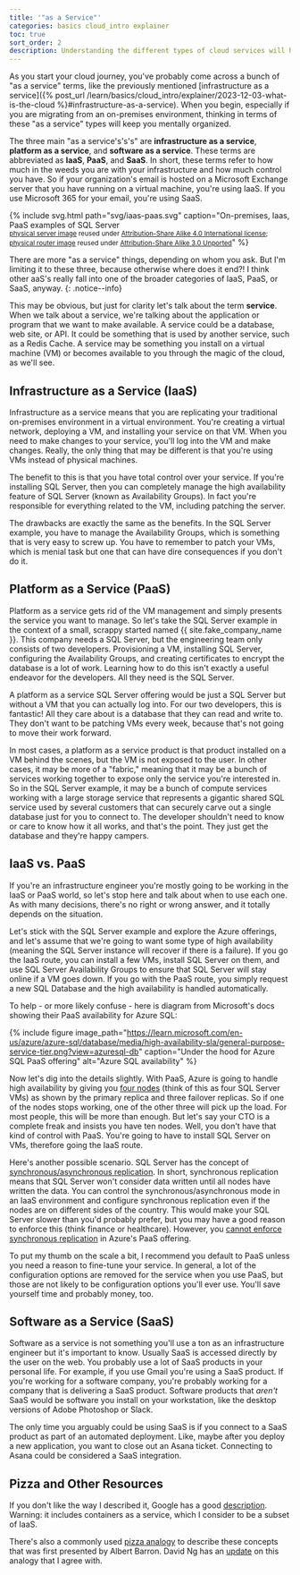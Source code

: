 ```yaml
---
title: '"as a Service"'
categories: basics cloud_intro explainer
toc: true
sort_order: 2
description: Understanding the different types of cloud services will help you think clearly
---
```

As you start your cloud journey, you've probably come across a bunch of "as a service" terms, like the previously mentioned [infrastructure as a service]({% post_url /learn/basics/cloud_intro/explainer/2023-12-03-what-is-the-cloud %}#infrastructure-as-a-service). When you begin, especially if you are migrating from an on-premises environment, thinking in terms of these "as a service" types will keep you mentally organized.

The three main "as a service's's's" are **infrastructure as a service**, **platform as a service**, and **software as a service**. These terms are abbreviated as **IaaS**, **PaaS**, and **SaaS**.<!--more--> In short, these terms refer to how much in the weeds you are with your infrastructure and how much control you have. So if your organization's email is hosted on a Microsoft Exchange server that you have running on a virtual machine, you're using IaaS. If you use Microsoft 365 for your email, you're using SaaS.

{% include svg.html path="svg/iaas-paas.svg" caption="On-premises, Iaas, PaaS examples of SQL Server<br /><small>[physical server image](https://commons.wikimedia.org/wiki/File:Generic_Server_Icon.svg) reused under [Attribution-Share Alike 4.0 International license](https://creativecommons.org/licenses/by-sa/4.0/deed.en); [physical router image](https://commons.wikimedia.org/wiki/File:Router.svg) reused under [Attribution-Share Alike 3.0 Unported](https://creativecommons.org/licenses/by-sa/3.0/deed.en)</small>" %}

There are more "as a service" things, depending on whom you ask. But I'm limiting it to these three, because otherwise where does it end?! I think other aaS's really fall into one of the broader categories of IaaS, PaaS, or SaaS, anyway.
{: .notice--info}

This may be obvious, but just for clarity let's talk about the term **service**. When we talk about a service, we're talking about the application or program that we want to make available. A service could be a database, web site, or API. It could be something that is used by another service, such as a Redis Cache. A service may be something you install on a virtual machine (VM) or becomes available to you through the magic of the cloud, as we'll see.

## Infrastructure as a Service (IaaS)

Infrastructure as a service means that you are replicating your traditional on-premises environment in a virtual environment. You're creating a virtual network, deploying a VM, and installing your service on that VM. When you need to make changes to your service, you'll log into the VM and make changes. Really, the only thing that may be different is that you're using VMs instead of physical machines.

The benefit to this is that you have total control over your service. If you're installing SQL Server, then you can completely manage the high availability feature of SQL Server (known as Availability Groups). In fact you're responsible for everything related to the VM, including patching the server.

The drawbacks are exactly the same as the benefits. In the SQL Server example, you have to manage the Availability Groups, which is something that is very easy to screw up. You have to remember to patch your VMs, which is menial task but one that can have dire consequences if you don't do it.

## Platform as a Service (PaaS)

Platform as a service gets rid of the VM management and simply presents the service you want to manage. So let's take the SQL Server example in the context of a small, scrappy started named {{ site.fake_company_name }}. This company needs a SQL Server, but the engineering team only consists of two developers. Provisioning a VM, installing SQL Server, configuring the Availability Groups, and creating certificates to encrypt the database is a lot of work. Learning how to do this isn't exactly a useful endeavor for the developers. All they need is the SQL Server.

A platform as a service SQL Server offering would be just a SQL Server but without a VM that you can actually log into. For our two developers, this is fantastic! All they care about is a database that they can read and write to. They don't want to be patching VMs every week, because that's not going to move their work forward.

In most cases, a platform as a service product is that product installed on a VM behind the scenes, but the VM is not exposed to the user. In other cases, it may be more of a "fabric," meaning that it may be a bunch of services working together to expose only the service you're interested in. So in the SQL Server example, it may be a bunch of compute services working with a large storage service that represents a gigantic shared SQL service used by several customers that can securely carve out a single database just for you to connect to. The developer shouldn't need to know or care to know how it all works, and that's the point. They just get the database and they're happy campers.

## IaaS vs. PaaS

If you're an infrastructure engineer you're mostly going to be working in the IaaS or PaaS world, so let's stop here and talk about when to use each one. As with many decisions, there's no right or wrong answer, and it totally depends on the situation.

Let's stick with the SQL Server example and explore the Azure offerings, and let's assume that we're going to want some type of high availability (meaning the SQL Server instance will recover if there is a failure). If you go the IaaS route, you can install a few VMs, install SQL Server on them, and use SQL Server Availability Groups to ensure that SQL Server will stay online if a VM goes down. If you go with the PaaS route, you simply request a new SQL Database and the high availability is handled automatically.

To help - or more likely confuse - here is diagram from Microsoft's docs showing their PaaS availability for Azure SQL:

{% include figure image_path="https://learn.microsoft.com/en-us/azure/azure-sql/database/media/high-availability-sla/general-purpose-service-tier.png?view=azuresql-db" caption="Under the hood for Azure SQL PaaS offering" alt="Azure SQL availability" %}

Now let's dig into the details slightly. With PaaS, Azure is going to handle high availability by giving you [four nodes](https://learn.microsoft.com/en-us/azure/azure-sql/database/high-availability-sla?view=azuresql-db&tabs=azure-powershell#general-purpose-service-tier-zone-redundant-availability) (think of this as four SQL Server VMs) as shown by the primary replica and three failover replicas. So if one of the nodes stops working, one of the other three will pick up the load. For most people, this will be more than enough. But let's say your CTO is a complete freak and insists you have ten nodes. Well, you don't have that kind of control with PaaS. You're going to have to install SQL Server on VMs, therefore going the IaaS route.

Here's another possible scenario. SQL Server has the concept of [synchronous/asynchronous replication](https://learn.microsoft.com/en-us/sql/database-engine/availability-groups/windows/availability-modes-always-on-availability-groups). In short, synchronous replication means that SQL Server won't consider data written until all nodes have written the data. You can control the synchronous/asynchronous mode in an IaaS environment and configure synchronous replication even if the nodes are on different sides of the country. This would make your SQL Server slower than you'd probably prefer, but you may have a good reason to enforce this (think finance or healthcare). However, you [cannot enforce synchronous replication](https://learn.microsoft.com/en-us/azure/azure-sql/database/active-geo-replication-overview?view=azuresql-db#preventing-the-loss-of-critical-data) in Azure's PaaS offering.

To put my thumb on the scale a bit, I recommend you default to PaaS unless you need a reason to fine-tune your service. In general, a lot of the configuration options are removed for the service when you use PaaS, but those are not likely to be configuration options you'll ever use. You'll save yourself time and probably money, too.

## Software as a Service (SaaS)

Software as a service is not something you'll use a ton as an infrastructure engineer but it's important to know. Usually SaaS is accessed directly by the user on the web. You probably use a lot of SaaS products in your personal life. For example, if you use Gmail you're using a SaaS product. If you're working for a software company, you're probably working for a company that is delivering a SaaS product. Software products that *aren't* SaaS would be software you install on your workstation, like the desktop versions of Adobe Photoshop or Slack.

The only time you arguably could be using SaaS is if you connect to a SaaS product as part of an automated deployment. Like, maybe after you deploy a new application, you want to close out an Asana ticket. Connecting to Asana could be considered a SaaS integration.

## Pizza and Other Resources

If you don't like the way I described it, Google has a good [description](https://cloud.google.com/learn/paas-vs-iaas-vs-saas). Warning: it includes containers as a service, which I consider to be a subset of IaaS.

There's also a commonly used [pizza analogy](https://www.linkedin.com/pulse/20140730172610-9679881-pizza-as-a-service/) to describe these concepts that was first presented by Albert Barron. David Ng has an [update](https://m.oursky.com/saas-paas-and-iaas-explained-in-one-graphic-d56c3e6f4606) on this analogy that I agree with.